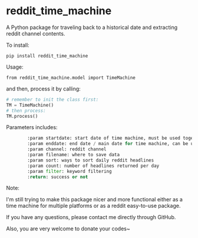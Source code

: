 # reddit_time_machine
A Python package for traveling back to a historical date and extracting reddit channel contents.

To install:

`pip install reddit_time_machine`


Usage:

`from reddit_time_machine.model import TimeMachine`

and then, process it by calling:

```python
# remember to init the class first:
TM = TimeMachine()
# then process:
TM.process()
```


Parameters includes:

```python
        :param startdate: start date of time machine, must be used together with enddate.
        :param enddate: end date / main date for time machine, can be used without startdate.
        :param channel: reddit channel
        :param filename: where to save data
        :param sort: ways to sort daily reddit headlines
        :param count: number of headlines returned per day
        :param filter: keyword filtering
        :return: success or not
```

Note:

I'm still trying to make this package nicer and more functional either as a time machine for multiple platforms or as a reddit easy-to-use package.
 
If you have any questions, please contact me directly through GitHub.

Also, you are very welcome to donate your codes~

